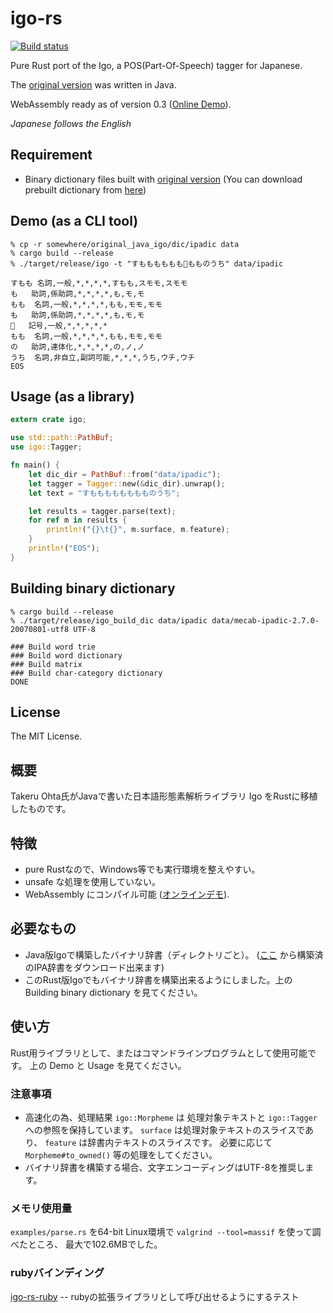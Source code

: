 # igo-rs

[![Build status](https://ci.appveyor.com/api/projects/status/b5y8yg8mkrxy4u80?svg=true)](https://ci.appveyor.com/project/yasuhara/igo-rs)

Pure Rust port of the Igo, a POS(Part-Of-Speech) tagger for Japanese.

The [original version](http://igo.osdn.jp/) was written in Java.

WebAssembly ready as of version 0.3 ([Online Demo](https://yshryk.github.io/igo-wasm-demo/)).

*Japanese follows the English*

## Requirement
* Binary dictionary files built with [original version](http://igo.osdn.jp/)
  (You can download prebuilt dictionary from [here](https://bitbucket.org/yshryk/igo-rs/downloads))

## Demo (as a CLI tool)

```shell
% cp -r somewhere/original_java_igo/dic/ipadic data
% cargo build --release
% ./target/release/igo -t "すもももももも🍑もものうち" data/ipadic

すもも	名詞,一般,*,*,*,*,すもも,スモモ,スモモ
も	助詞,係助詞,*,*,*,*,も,モ,モ
もも	名詞,一般,*,*,*,*,もも,モモ,モモ
も	助詞,係助詞,*,*,*,*,も,モ,モ
🍑	記号,一般,*,*,*,*,*
もも	名詞,一般,*,*,*,*,もも,モモ,モモ
の	助詞,連体化,*,*,*,*,の,ノ,ノ
うち	名詞,非自立,副詞可能,*,*,*,うち,ウチ,ウチ
EOS
```

## Usage (as a library)

```rust
extern crate igo;

use std::path::PathBuf;
use igo::Tagger;

fn main() {
    let dic_dir = PathBuf::from("data/ipadic");
    let tagger = Tagger::new(&dic_dir).unwrap();
    let text = "すもももももももものうち";

    let results = tagger.parse(text);
    for ref m in results {
        println!("{}\t{}", m.surface, m.feature);
    }
    println!("EOS");
}
```

## Building binary dictionary

```shell
% cargo build --release
% ./target/release/igo_build_dic data/ipadic data/mecab-ipadic-2.7.0-20070801-utf8 UTF-8

### Build word trie
### Build word dictionary
### Build matrix
### Build char-category dictionary
DONE
```

## License

The MIT License.

## 概要
Takeru Ohta氏がJavaで書いた日本語形態素解析ライブラリ Igo をRustに移植したものです。

## 特徴
* pure Rustなので、Windows等でも実行環境を整えやすい。
* unsafe な処理を使用していない。
* WebAssembly にコンパイル可能 ([オンラインデモ](https://yshryk.github.io/igo-wasm-demo/)).

## 必要なもの
* Java版Igoで構築したバイナリ辞書（ディレクトリごと）。
  ([ここ](https://bitbucket.org/yshryk/igo-rs/downloads) から構築済のIPA辞書をダウンロード出来ます)
* このRust版Igoでもバイナリ辞書を構築出来るようにしました。上の Building binary dictionary を見てください。

## 使い方
Rust用ライブラリとして、またはコマンドラインプログラムとして使用可能です。
上の Demo と Usage を見てください。

### 注意事項
* 高速化の為、処理結果 `igo::Morpheme` は 処理対象テキストと `igo::Tagger` 
への参照を保持しています。 `surface` は処理対象テキストのスライスであり、
 `feature` は辞書内テキストのスライスです。
 必要に応じて `Morpheme#to_owned()` 等の処理をしてください。
* バイナリ辞書を構築する場合、文字エンコーディングはUTF-8を推奨します。

### メモリ使用量
`examples/parse.rs` を64-bit Linux環境で `valgrind --tool=massif` を使って調べたところ、
最大で102.6MBでした。

### rubyバインディング
[igo-rs-ruby](https://bitbucket.org/yshryk/igo-rs-ruby) -- rubyの拡張ライブラリとして呼び出せるようにするテスト
